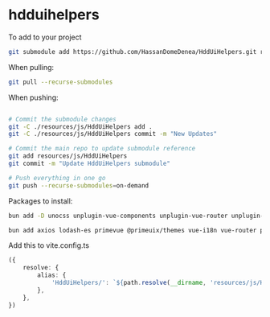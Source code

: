 # hdduihelpers

To add to your project

```bash
git submodule add https://github.com/HassanDomeDenea/HddUiHelpers.git resources/js/HddUiHelpers
```

When pulling:

```bash
git pull --recurse-submodules
```

When pushing:

```bash

# Commit the submodule changes
git -C ./resources/js/HddUiHelpers add .
git -C ./resources/js/HddUiHelpers commit -m "New Updates"

# Commit the main repo to update submodule reference
git add resources/js/HddUiHelpers
git commit -m "Update HddUiHelpers submodule"

# Push everything in one go
git push --recurse-submodules=on-demand
```

Packages to install:

```bash
bun add -D unocss unplugin-vue-components unplugin-vue-router unplugin-auto-import unplugin-vue-components unocss @unhead/vue unplugin-vue-markdown @primevue/auto-import-resolver @intlify/unplugin-vue-i18n @types/lodash-es  vue-component-type-helpers @types/jsonpath @types/sortablejs
```

```bash
bun add axios lodash-es primevue @primeuix/themes vue-i18n vue-router pinia moment lodash-es nprogress @vueuse/components @vueuse/core jsonpath sortablejs @vueuse/integrations 
```

Add this to vite.config.ts

```ts
({
    resolve: {
        alias: {
            'HddUiHelpers/': `${path.resolve(__dirname, 'resources/js/HddUiHelpers')}/`,
        },
    },
})
```
